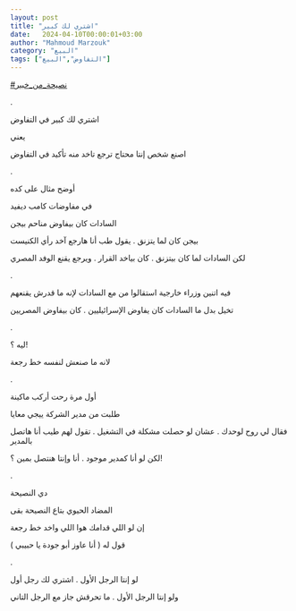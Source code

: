 ```yaml
---
layout: post
title: "اشتري لك كبير"
date:   2024-04-10T00:00:01+03:00
author: "Mahmoud Marzouk"
category: "البيع"
tags: ["التفاوض","البيع"]
---
```



[<u>\#نصيحة\_من\_خبير</u>](https://www.facebook.com/hashtag/%D9%86%D8%B5%D9%8A%D8%AD%D8%A9_%D9%85%D9%86_%D8%AE%D8%A8%D9%8A%D8%B1?__eep__=6&__cft__%5b0%5d=AZVRNhV5SPh8rHD_Ql8l7Rk4jDO8YeiAnKiefj6x01V0fFz-RMrFG5BH3HeZG_AmkBRyc-tSqTG6pby4mT9HGIActfsWS-EYRr0VNNlJ2AtPvEoHlcDyQaZKCJmV0vO_IQwU_NMUlKHe0hf9W3sUQT-T0IwnpSiNmrMDz_hgN_aa0A&__tn__=*NK-R)

.

اشتري لك كبير في التفاوض

يعني

اصنع شخص إنتا محتاج ترجع تاخد منه تأكيد في
التفاوض

.

أوضح مثال على كده

في مفاوضات كامب ديفيد

السادات كان بيفاوض مناحم بيجن

بيجن كان لما يتزنق . يقول طب أنا هارجع آخد رأي
الكنيست

لكن السادات لما كان بيتزنق . كان بياخد القرار . ويرجع
يقنع الوفد المصري

.

فيه اتنين وزراء خارجية استقالوا من مع السادات لإنه ما
قدرش يقنعهم

تخيل بدل ما السادات كان يفاوض الإسرائيليين . كان بيفاوض
المصريين

.

ليه ؟!

لانه ما صنعش لنفسه خط رجعة

.

أول مرة رحت أركب ماكينة

طلبت من مدير الشركة ييجي معايا

فقال لي روح لوحدك . عشان لو حصلت مشكلة في التشغيل . تقول
لهم طيب أنا هاتصل بالمدير

لكن لو أنا كمدير موجود . أنا وإنتا هنتصل بمين ؟!

.

دي النصيحة

المضاد الحيوي بتاع النصيحة بقى

إن لو اللي قدامك هوا اللي واخد خط رجعة

قول له ( أنا عاوز أبو جودة يا حبيبي )

.

لو إنتا الرجل الأول . اشتري لك رجل أول

ولو إنتا الرجل الأول . ما تحرقش جاز مع الرجل
التاني
